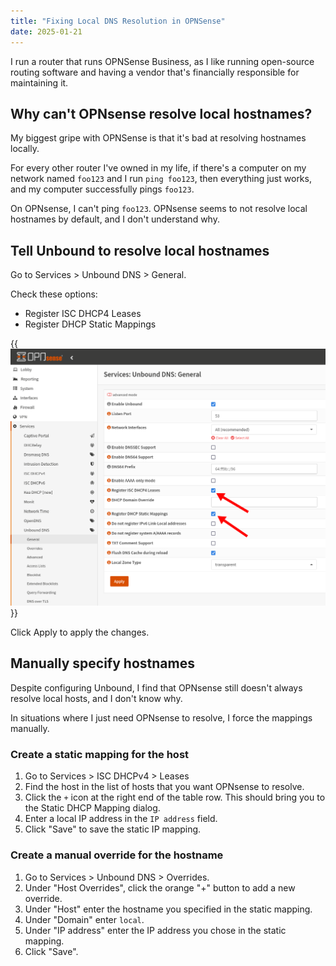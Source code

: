 ```yaml
---
title: "Fixing Local DNS Resolution in OPNSense"
date: 2025-01-21
---
```


I run a router that runs OPNSense Business, as I like running open-source routing software and having a vendor that's financially responsible for maintaining it.

## Why can't OPNsense resolve local hostnames?

My biggest gripe with OPNSense is that it's bad at resolving hostnames locally.

For every other router I've owned in my life, if there's a computer on my network named `foo123` and I run `ping foo123`, then everything just works, and my computer successfully pings `foo123`.

On OPNsense, I can't ping `foo123`. OPNsense seems to not resolve local hostnames by default, and I don't understand why.

## Tell Unbound to resolve local hostnames

Go to Services > Unbound DNS > General.

Check these options:

- Register ISC DHCP4 Leases
- Register DHCP Static Mappings

{{<img src="unbound-general.webp" has-border="true" max-width="700px" caption="Check &ldquo;Register ISC DHCP4 Leases&rdquo; and &ldquo;Register DHCP Static Mappings&rdquo;in Unbound settings">}}

Click Apply to apply the changes.

## Manually specify hostnames

Despite configuring Unbound, I find that OPNsense still doesn't always resolve local hosts, and I don't know why.

In situations where I just need OPNsense to resolve, I force the mappings manually.

### Create a static mapping for the host

1. Go to Services > ISC DHCPv4 > Leases
1. Find the host in the list of hosts that you want OPNsense to resolve.
1. Click the `+` icon at the right end of the table row. This should bring you to the Static DHCP Mapping dialog.
1. Enter a local IP address in the `IP address` field.
1. Click "Save" to save the static IP mapping.

### Create a manual override for the hostname

1. Go to Services > Unbound DNS > Overrides.
1. Under "Host Overrides", click the orange "+" button to add a new override.
1. Under "Host" enter the hostname you specified in the static mapping.
1. Under "Domain" enter `local`.
1. Under "IP address" enter the IP address you chose in the static mapping.
1. Click "Save".
